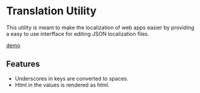 # Translation Utility

This utility is meant to make the localization of web apps easier by providing a easy to use interfface for editing JSON localization files.

[demo](http://fuzzyvagina.github.io/translation-utility)

## Features

* Underscores in keys are converted to spaces.
* Html in the values is rendered as html.